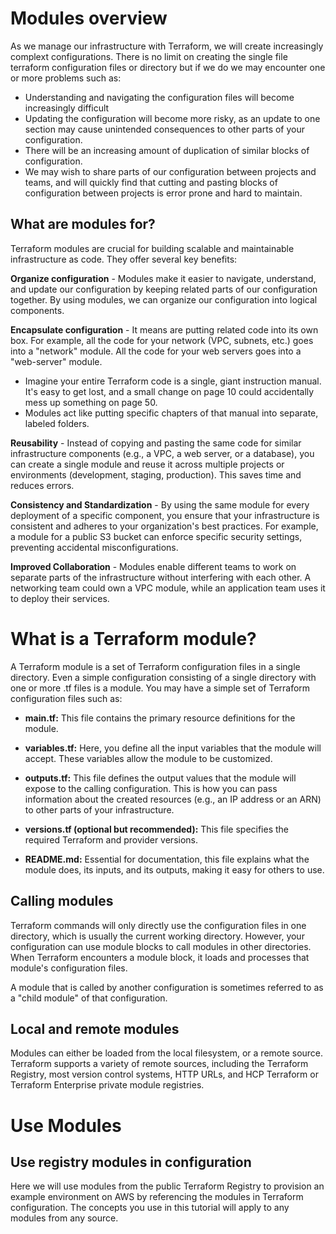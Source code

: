 # Modules overview

As we manage our infrastructure with Terraform, we will create increasingly complext configurations. There is no limit on creating the single file terraform configuration files or directory but if we do we may encounter one or more problems such as:
- Understanding and navigating the configuration files will become increasingly difficult
- Updating the configuration will become more risky, as an update to one section may cause unintended consequences to other parts of your configuration.
- There will be an increasing amount of duplication of similar blocks of configuration.
- We may wish to share parts of our configuration between projects and teams, and will quickly find that cutting and pasting blocks of configuration between projects is error prone and hard to maintain.

## What are modules for?

Terraform modules are crucial for building scalable and maintainable infrastructure as code. They offer several key benefits:

**Organize configuration** - Modules make it easier to navigate, understand, and update our configuration by keeping related parts of our configuration together. By using modules, we can organize our configuration into logical components.

**Encapsulate configuration** - It means are putting related code into its own box. For example, all the code for your network (VPC, subnets, etc.) goes into a "network" module. All the code for your web servers goes into a "web-server" module.

- Imagine your entire Terraform code is a single, giant instruction manual. It's easy to get lost, and a small change on page 10 could accidentally mess up something on page 50.
- Modules act like putting specific chapters of that manual into separate, labeled folders.

**Reusability** - Instead of copying and pasting the same code for similar infrastructure components (e.g., a VPC, a web server, or a database), you can create a single module and reuse it across multiple projects or environments (development, staging, production). This saves time and reduces errors.

**Consistency and Standardization** - By using the same module for every deployment of a specific component, you ensure that your infrastructure is consistent and adheres to your organization's best practices. For example, a module for a public S3 bucket can enforce specific security settings, preventing accidental misconfigurations.

**Improved Collaboration** - Modules enable different teams to work on separate parts of the infrastructure without interfering with each other. A networking team could own a VPC module, while an application team uses it to deploy their services.

# What is a Terraform module?

A Terraform module is a set of Terraform configuration files in a single directory. Even a simple configuration consisting of a single directory with one or more .tf files is a module. You may have a simple set of Terraform configuration files such as:

- **main.tf:** This file contains the primary resource definitions for the module.

- **variables.tf:** Here, you define all the input variables that the module will accept. These variables allow the module to be customized.

- **outputs.tf:** This file defines the output values that the module will expose to the calling configuration. This is how you can pass information about the created resources (e.g., an IP address or an ARN) to other parts of your infrastructure.

- **versions.tf (optional but recommended):** This file specifies the required Terraform and provider versions.

- **README.md:** Essential for documentation, this file explains what the module does, its inputs, and its outputs, making it easy for others to use.

## Calling modules

Terraform commands will only directly use the configuration files in one directory, which is usually the current working directory. However, your configuration can use module blocks to call modules in other directories. When Terraform encounters a module block, it loads and processes that module's configuration files.

A module that is called by another configuration is sometimes referred to as a "child module" of that configuration.

## Local and remote modules

Modules can either be loaded from the local filesystem, or a remote source. Terraform supports a variety of remote sources, including the Terraform Registry, most version control systems, HTTP URLs, and HCP Terraform or Terraform Enterprise private module registries.

# Use Modules

## Use registry modules in configuration

Here we will use modules from the public Terraform Registry to provision an example environment on AWS by referencing the modules in Terraform configuration. The concepts you use in this tutorial will apply to any modules from any source.
